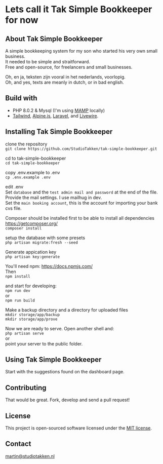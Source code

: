 # Lets call it Tak Simple Bookkeeper for now

## About Tak Simple Bookkeeper

A simple bookkeeping system for my son who started his very own small business.  
It needed to be simple and straitforward.  
Free and open-source, for freelancers and small businesses. 

Oh, en ja, teksten zijn vooral in het nederlands, voorlopig.  
Oh, and yes, texts are meanly in dutch, or in bad english.  

## Build with

- PHP 8.0.2 & Mysql (I'm using [MAMP](https://www.mamp.info) locally)
- [Tailwind](https://tailwindcss.com), [Alpine.js](https://alpinejs.dev/), [Laravel](https://laravel.com), and [Livewire](https://laravel-livewire.com).


## Installing Tak Simple Bookkeeper


clone the repository  
`git clone https://github.com/StudioTakken/tak-simple-bookkeeper.git`

cd to tak-simple-bookkeeper  
`cd tak-simple-bookkeeper`

copy .env.example to .env  
`cp .env.example .env`

edit .env  
Set `database` 
and the `test admin mail and password` at the end of the file.  
Provide the mail settings. I use mailhug in dev.  
Set the `main booking account`, this is the account for importing your bank cvs file.  

Composer should be installed first to be able to install all dependencies https://getcomposer.org/  
`composer install`

setup the database with some presets  
`php artisan migrate:fresh --seed`  

Generate appication key  
`php artisan key:generate`

You'll need npm: https://docs.npmjs.com/  
Then  
`npm install`  

and start for developing:  
`npm run dev`   
or  
`npm run build`  

Make a backup directory and a directory for uploaded files  
`mkdir storage/app/backup`  
`mkdir storage/app/prove`  

Now we are ready to serve. Open another shell and:  
`php artisan serve`  
or  
point your server to the public folder.

## Using Tak Simple Bookkeeper

Start with the suggestions found on the dashboard page.

## Contributing

That would be great. Fork, develop and send a pull request!

## License

This project is open-sourced software licensed under the [MIT license](https://opensource.org/licenses/MIT).

## Contact

martin@studiotakken.nl